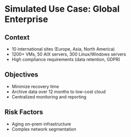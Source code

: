 # Simulated Use Case: Global Enterprise

## Context
- 10 international sites (Europe, Asia, North America)
- 1200+ VMs, 50 AIX servers, 300 Linux/Windows servers
- High compliance requirements (data retention, GDPR)

## Objectives
- Minimize recovery time
- Archive data over 12 months to low-cost cloud
- Centralized monitoring and reporting

## Risk Factors
- Aging on-prem infrastructure
- Complex network segmentation
